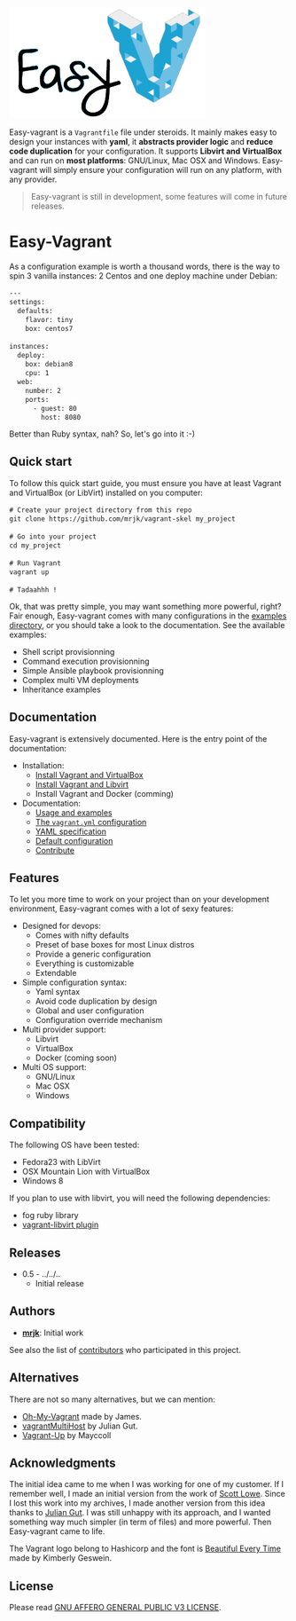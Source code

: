 ![Easy-vagrant logo](docs/logo.png)

Easy-vagrant is a ``Vagrantfile`` file under steroids. It mainly makes easy to design your instances with **yaml**, it **abstracts provider logic** and **reduce code duplication** for your configuration. It supports **Libvirt and VirtualBox** and can run on **most platforms**: GNU/Linux, Mac OSX and Windows. Easy-vagrant will simply ensure your configuration will run on any platform, with any provider.  


> Easy-vagrant is still in development, some features will come in future releases.


# Easy-Vagrant

As a configuration example is worth a thousand words, there is the way to spin 3 vanilla instances: 2 Centos and one deploy machine under Debian:

```
---
settings:
  defaults:
    flavor: tiny
    box: centos7

instances:
  deploy:
    box: debian8
    cpu: 1
  web:
    number: 2
    ports:
      - guest: 80
        host: 8080
```
Better than Ruby syntax, nah? So, let's go into it :-)


## Quick start
To follow this quick start guide, you must ensure you have at least Vagrant and VirtualBox (or LibVirt) installed on you computer:

```
# Create your project directory from this repo
git clone https://github.com/mrjk/vagrant-skel my_project

# Go into your project
cd my_project

# Run Vagrant
vagrant up

# Tadaahhh !
```
Ok, that was pretty simple, you may want something more powerful, right? Fair enough, Easy-vagrant comes with many configurations in the [examples directory](docs/examples), or you should take a look to the documentation. See the available examples:

* Shell script provisionning
* Command execution provisionning
* Simple Ansible playbook provisionning
* Complex multi VM deployments
* Inheritance examples


## Documentation
Easy-vagrant is extensively documented. Here is the entry point of the documentation:

* Installation:
  * [Install Vagrant and VirtualBox](https://www.google.ca/search?q=How+to+install+vagrant+VirtualBox)
  * [Install Vagrant and Libvirt](https://www.google.ca/search?q=How+to+install+vagrant+libvirt)
  * Install Vagrant and Docker (comming)
* Documentation:
  * [Usage and examples](docs/usage.md)
  * [The ``vagrant.yml`` configuration](docs/configuration.md)
  * [YAML specification](docs/object_definitions.md)
  * [Default configuration](docs/default_configuration.md)
  * [Contribute](docs/developpers.md)

## Features
To let you more time to work on your project than on your development environment, Easy-vagrant comes with a lot of sexy features:

- Designed for devops:
  - Comes with nifty defaults
  - Preset of base boxes for most Linux distros
  - Provide a generic configuration
  - Everything is customizable
  - Extendable
- Simple configuration syntax:
  - Yaml syntax
  - Avoid code duplication by design
  - Global and user configuration
  - Configuration override mechanism
- Multi provider support:
  - Libvirt
  - VirtualBox
  - Docker (coming soon)
- Multi OS support:
  - GNU/Linux
  - Mac OSX
  - Windows


## Compatibility
The following OS have been tested:

- Fedora23 with LibVirt
- OSX Mountain Lion with VirtualBox
- Windows 8

If you plan to use with libvirt, you will need the following dependencies:

- fog ruby library
- [vagrant-libvirt plugin](https://github.com/vagrant-libvirt/vagrant-libvirt)


## Releases

- 0.5 - ../../..
  - Initial release

## Authors

* **[mrjk](http://jeznet.org)**: Initial work

See also the list of [contributors](https://github.com/mrjk/vagrant-skel/graphs/contributors) who participated in this project.


## Alternatives
There are not so many alternatives, but we can mention:

- [Oh-My-Vagrant](https://github.com/purpleidea/oh-my-vagrant) made by James.
- [vagrantMultiHost](https://github.com/juliangut/vagrantMultiHost ) by Julian Gut.
- [Vagrant-Up](https://github.com/Mayccoll/Vagrant-Up) by Mayccoll


## Acknowledgments
The initial idea came to me when I was working for one of my customer. If I remember well, I made an initial version from the work of [Scott Lowe](http://blog.scottlowe.org/2016/01/14/improved-way-yaml-vagrant/). Since I lost this work into my archives, I made another version from this idea thanks to [Julian Gut](http://juliangut.com/blog/configure-vagrant-hosts-yaml). I was still unhappy with its approach, and I wanted something way much simpler (in term of files) and more powerful. Then Easy-vagrant came to life.

The Vagrant logo belong to Hashicorp and the font is [Beautiful Every Time](http://www.fontspace.com/kimberly-geswein/beautiful-every-time) made by Kimberly Geswein.

## License

Please read [GNU AFFERO GENERAL PUBLIC V3 LICENSE](LICENSE).

